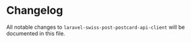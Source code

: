 # Changelog

All notable changes to `laravel-swiss-post-postcard-api-client` will be documented in this file.
